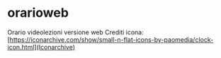 # orarioweb
Orario videolezioni versione web
Crediti icona: [https://iconarchive.com/show/small-n-flat-icons-by-paomedia/clock-icon.html](Iconarchive)